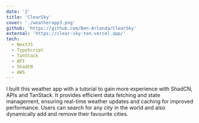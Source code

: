 ```yaml
---
date: '2'
title: 'ClearSky'
cover: './weatherapp3.png'
github: 'https://github.com/Ben-Arlanda/ClearSky'
external: 'https://clear-sky-ten.vercel.app/'
tech:
  - NextJS
  - TypeScript
  - TanStack
  - API
  - ShadCN
  - AWS
---
```


I built this weather app with a tutorial to gain more experience with ShadCN, APIs and TanStack. It provides efficient data fetching and state management, ensuring real-time weather updates and caching for improved performance. Users can search for any city in the world and also dynamically add and remove their favourite cities.

